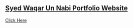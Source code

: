 ## [Syed Waqar Un Nabi Portfolio Website](https://syedwaqarunnabi.vercel.app/)

[Click Here](https://syedwaqarunnabi.vercel.app/)